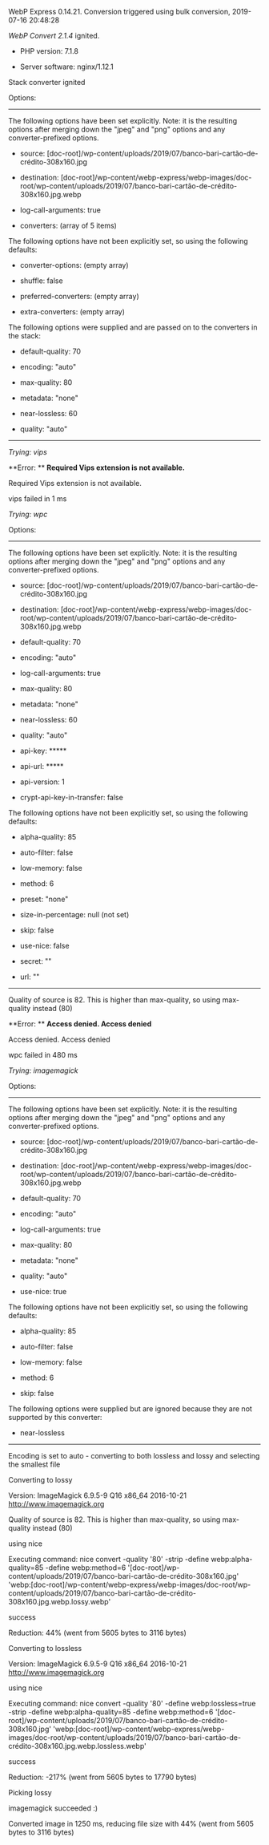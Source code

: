 WebP Express 0.14.21. Conversion triggered using bulk conversion, 2019-07-16 20:48:28

*WebP Convert 2.1.4*  ignited.
- PHP version: 7.1.8
- Server software: nginx/1.12.1

Stack converter ignited

Options:
------------
The following options have been set explicitly. Note: it is the resulting options after merging down the "jpeg" and "png" options and any converter-prefixed options.
- source: [doc-root]/wp-content/uploads/2019/07/banco-bari-cartão-de-crédito-308x160.jpg
- destination: [doc-root]/wp-content/webp-express/webp-images/doc-root/wp-content/uploads/2019/07/banco-bari-cartão-de-crédito-308x160.jpg.webp
- log-call-arguments: true
- converters: (array of 5 items)

The following options have not been explicitly set, so using the following defaults:
- converter-options: (empty array)
- shuffle: false
- preferred-converters: (empty array)
- extra-converters: (empty array)

The following options were supplied and are passed on to the converters in the stack:
- default-quality: 70
- encoding: "auto"
- max-quality: 80
- metadata: "none"
- near-lossless: 60
- quality: "auto"
------------


*Trying: vips* 

**Error: ** **Required Vips extension is not available.** 
Required Vips extension is not available.
vips failed in 1 ms

*Trying: wpc* 

Options:
------------
The following options have been set explicitly. Note: it is the resulting options after merging down the "jpeg" and "png" options and any converter-prefixed options.
- source: [doc-root]/wp-content/uploads/2019/07/banco-bari-cartão-de-crédito-308x160.jpg
- destination: [doc-root]/wp-content/webp-express/webp-images/doc-root/wp-content/uploads/2019/07/banco-bari-cartão-de-crédito-308x160.jpg.webp
- default-quality: 70
- encoding: "auto"
- log-call-arguments: true
- max-quality: 80
- metadata: "none"
- near-lossless: 60
- quality: "auto"
- api-key: *****
- api-url: *****
- api-version: 1
- crypt-api-key-in-transfer: false

The following options have not been explicitly set, so using the following defaults:
- alpha-quality: 85
- auto-filter: false
- low-memory: false
- method: 6
- preset: "none"
- size-in-percentage: null (not set)
- skip: false
- use-nice: false
- secret: ""
- url: ""
------------

Quality of source is 82. This is higher than max-quality, so using max-quality instead (80)

**Error: ** **Access denied. Access denied** 
Access denied. Access denied
wpc failed in 480 ms

*Trying: imagemagick* 

Options:
------------
The following options have been set explicitly. Note: it is the resulting options after merging down the "jpeg" and "png" options and any converter-prefixed options.
- source: [doc-root]/wp-content/uploads/2019/07/banco-bari-cartão-de-crédito-308x160.jpg
- destination: [doc-root]/wp-content/webp-express/webp-images/doc-root/wp-content/uploads/2019/07/banco-bari-cartão-de-crédito-308x160.jpg.webp
- default-quality: 70
- encoding: "auto"
- log-call-arguments: true
- max-quality: 80
- metadata: "none"
- quality: "auto"
- use-nice: true

The following options have not been explicitly set, so using the following defaults:
- alpha-quality: 85
- auto-filter: false
- low-memory: false
- method: 6
- skip: false

The following options were supplied but are ignored because they are not supported by this converter:
- near-lossless
------------

Encoding is set to auto - converting to both lossless and lossy and selecting the smallest file

Converting to lossy
Version: ImageMagick 6.9.5-9 Q16 x86_64 2016-10-21 http://www.imagemagick.org
Quality of source is 82. This is higher than max-quality, so using max-quality instead (80)
using nice
Executing command: nice convert -quality '80' -strip -define webp:alpha-quality=85 -define webp:method=6 '[doc-root]/wp-content/uploads/2019/07/banco-bari-cartão-de-crédito-308x160.jpg' 'webp:[doc-root]/wp-content/webp-express/webp-images/doc-root/wp-content/uploads/2019/07/banco-bari-cartão-de-crédito-308x160.jpg.webp.lossy.webp'
success
Reduction: 44% (went from 5605 bytes to 3116 bytes)

Converting to lossless
Version: ImageMagick 6.9.5-9 Q16 x86_64 2016-10-21 http://www.imagemagick.org
using nice
Executing command: nice convert -quality '80' -define webp:lossless=true -strip -define webp:alpha-quality=85 -define webp:method=6 '[doc-root]/wp-content/uploads/2019/07/banco-bari-cartão-de-crédito-308x160.jpg' 'webp:[doc-root]/wp-content/webp-express/webp-images/doc-root/wp-content/uploads/2019/07/banco-bari-cartão-de-crédito-308x160.jpg.webp.lossless.webp'
success
Reduction: -217% (went from 5605 bytes to 17790 bytes)

Picking lossy
imagemagick succeeded :)

Converted image in 1250 ms, reducing file size with 44% (went from 5605 bytes to 3116 bytes)
